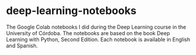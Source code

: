 # deep-learning-notebooks
The Google Colab notebooks I did during the Deep Learning course in the University of Córdoba. 
The notebooks are based on the book Deep Learning with Python, Second Edition.
Each notebook is available in English and Spanish.
